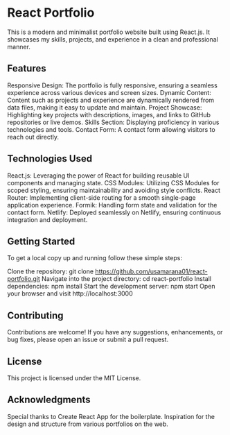 # React Portfolio
This is a modern and minimalist portfolio website built using React.js. It showcases my skills, projects, and experience in a clean and professional manner.

## Features
Responsive Design: The portfolio is fully responsive, ensuring a seamless experience across various devices and screen sizes.
Dynamic Content: Content such as projects and experience are dynamically rendered from data files, making it easy to update and maintain.
Project Showcase: Highlighting key projects with descriptions, images, and links to GitHub repositories or live demos.
Skills Section: Displaying proficiency in various technologies and tools.
Contact Form: A contact form allowing visitors to reach out directly.
 ## Technologies Used
React.js: Leveraging the power of React for building reusable UI components and managing state.
CSS Modules: Utilizing CSS Modules for scoped styling, ensuring maintainability and avoiding style conflicts.
React Router: Implementing client-side routing for a smooth single-page application experience.
Formik: Handling form state and validation for the contact form.
Netlify: Deployed seamlessly on Netlify, ensuring continuous integration and deployment.
 ## Getting Started
To get a local copy up and running follow these simple steps:

Clone the repository: git clone https://github.com/usamarana01/react-portfolio.git
Navigate into the project directory: cd react-portfolio
Install dependencies: npm install
Start the development server: npm start
Open your browser and visit http://localhost:3000
## Contributing
Contributions are welcome! If you have any suggestions, enhancements, or bug fixes, please open an issue or submit a pull request.

 ## License
This project is licensed under the MIT License.

##  Acknowledgments
Special thanks to Create React App for the boilerplate.
Inspiration for the design and structure from various portfolios on the web.

